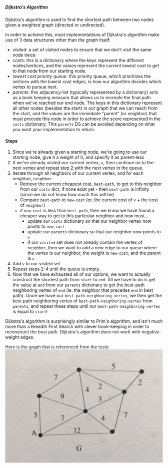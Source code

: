 ##### Dijkstra's Algorithm

Dijkstra's algorithm is used to find the shortest path between two nodes given a *weighted*
graph (directed or undirected).

In order to achieve this, most implementations of Dijkstra's algorithm make use of 3 data structures other
than the graph itself:
  - *visited*: a set of visited nodes to ensure that we don't visit the same node twice
  - *costs*: this is a dictionary where the keys represent the different nodes/vertices, and the
    values represent the current lowest cost to get to that node from our starting node.
  - *lowest cost priority queue*: this priority queue, which prioritizes the vertices with
    the lowest cost edges, is how our algorithm decides which vertex to pursue next.
  - *parents*: this adjacency-list (typically represented by a dictionary) acts as a book keeping
    measure that allows us to recreate the final path when we've reached our end node.
    The keys in this dictionary represent all other nodes (besides the start) in our
    graph that we can reach from the start, and the values are the immediate "parent" (or neighbor)
    that must precede this node in order to achieve the score represented in the `costs` dictionary.
    This `parents` DS can be avoided depending on what you want your implementation to return.

#### Steps
1. Since we're already given a starting node, we're going to use our starting node, give it
   a weight of 0, and specify it as parent-less
2. If we've already visited our current vertex, `v`, then continue on to the next vertex and
   repeat step 2 with the next vertex in the queue.
3. Iterate through all neighbors of our current vertex, and for each neighbor, `neighbor`:
   - Retrieve the current cheapest cost, `best-path`, to get to this neighbor from our `costs` dict,
     if none exist yet - then `best-path` is infinity (since we do not know how much this will be)
   - Compare `best-path` to `new-cost` (or, the current cost of `v` + the cost of `neighbor`)
   - if `new-cost` is less than `best-path`, then we know we have found a cheaper way to get to
     this particular neighbor and now must...
     - update our `costs` dictionary so that our neighbor vertex now points to `new-cost`
     - update our `parents` dictionary so that our neighbor now points to `v`
     - if our `visited` set does not already contain the vertex of `neighbor`, then we want
       to add a new edge to our queue where the vertex is our neighbor, the weight is `new-cost`,
       and the parent is `v`
4. Add `v` to our visited set
5. Repeat steps 2-4 until the queue is empty.
6. Now that we have exhausted all of our options, we want to actually construct the shortest
   path from `start` to `end`. All we have to do is get the value at `end` from our `parents`
   dictionary to get the best-path neighboring vertex of `end` (ie. the neighbor that precedes
   `end` in best path). Once we have our `best-path-neighboring-vertex`, we then get the best
   path neighboring vertex of `best-path-neighboring-vertex` from `parents`, and repeat these steps
   until our `best-path-neighboring-vertex` is equal to `start`!


Dijkstra's algorithm is surprisingly similar to Prim's algorithm, and isn't much more than a
Breadth First Search with clever book-keeping in order to reconstruct the best path. Dijkstra's
algorithm does not work with negative-weight edges.

Here is the graph that is referenced from the tests:
![graph](./img/graph.jpg)
